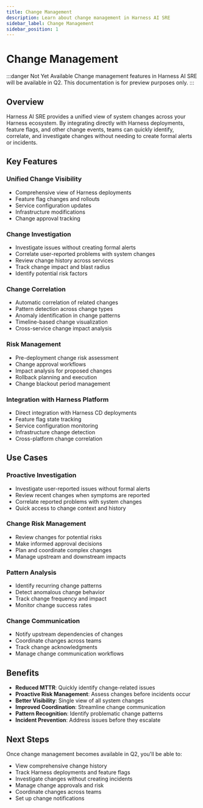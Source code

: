```yaml
---
title: Change Management
description: Learn about change management in Harness AI SRE
sidebar_label: Change Management
sidebar_position: 1
---
```


# Change Management

:::danger Not Yet Available
Change management features in Harness AI SRE will be available in Q2. This documentation is for preview purposes only.
:::

## Overview

Harness AI SRE provides a unified view of system changes across your Harness ecosystem. By integrating directly with Harness deployments, feature flags, and other change events, teams can quickly identify, correlate, and investigate changes without needing to create formal alerts or incidents.

## Key Features

### Unified Change Visibility
- Comprehensive view of Harness deployments
- Feature flag changes and rollouts
- Service configuration updates
- Infrastructure modifications
- Change approval tracking

### Change Investigation
- Investigate issues without creating formal alerts
- Correlate user-reported problems with system changes
- Review change history across services
- Track change impact and blast radius
- Identify potential risk factors

### Change Correlation
- Automatic correlation of related changes
- Pattern detection across change types
- Anomaly identification in change patterns
- Timeline-based change visualization
- Cross-service change impact analysis

### Risk Management
- Pre-deployment change risk assessment
- Change approval workflows
- Impact analysis for proposed changes
- Rollback planning and execution
- Change blackout period management

### Integration with Harness Platform
- Direct integration with Harness CD deployments
- Feature flag state tracking
- Service configuration monitoring
- Infrastructure change detection
- Cross-platform change correlation

## Use Cases

### Proactive Investigation
- Investigate user-reported issues without formal alerts
- Review recent changes when symptoms are reported
- Correlate reported problems with system changes
- Quick access to change context and history

### Change Risk Management
- Review changes for potential risks
- Make informed approval decisions
- Plan and coordinate complex changes
- Manage upstream and downstream impacts

### Pattern Analysis
- Identify recurring change patterns
- Detect anomalous change behavior
- Track change frequency and impact
- Monitor change success rates

### Change Communication
- Notify upstream dependencies of changes
- Coordinate changes across teams
- Track change acknowledgments
- Manage change communication workflows

## Benefits

- **Reduced MTTR**: Quickly identify change-related issues
- **Proactive Risk Management**: Assess changes before incidents occur
- **Better Visibility**: Single view of all system changes
- **Improved Coordination**: Streamline change communication
- **Pattern Recognition**: Identify problematic change patterns
- **Incident Prevention**: Address issues before they escalate

## Next Steps

Once change management becomes available in Q2, you'll be able to:
- View comprehensive change history
- Track Harness deployments and feature flags
- Investigate changes without creating incidents
- Manage change approvals and risk
- Coordinate changes across teams
- Set up change notifications